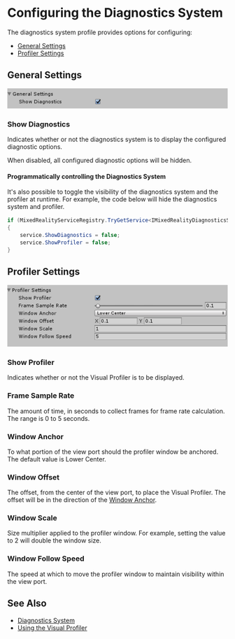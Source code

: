 # Configuring the Diagnostics System

The diagnostics system profile provides options for configuring:
- [General Settings](#general-settings)
- [Profiler Settings](#profiler-settings)

## General Settings

![Diagnostics General Settings](../../Documentation/Images/Diagnostics/DiagnosticsGeneralSettings.png)

### Show Diagnostics

Indicates whether or not the diagnostics system is to display the configured diagnostic options.

When disabled, all configured diagnostic options will be hidden.

#### Programmatically controlling the Diagnostics System

It's also possible to toggle the visibility of the diagnostics system and the profiler at runtime.
For example, the code below will hide the diagnostics system and profiler.

```C#
if (MixedRealityServiceRegistry.TryGetService<IMixedRealityDiagnosticsSystem>(out var service))
{
    service.ShowDiagnostics = false;
    service.ShowProfiler = false;
}
```

## Profiler Settings

![Diagnostics Profiler Settings](../../Documentation/Images/Diagnostics/DiagnosticsProfilerSettings.png)

### Show Profiler

Indicates whether or not the Visual Profiler is to be displayed.

### Frame Sample Rate

The amount of time, in seconds to collect frames for frame rate calculation. The range is 0 to 5 seconds.

### Window Anchor

To what portion of the view port should the profiler window be anchored. The default value is Lower Center.

### Window Offset

The offset, from the center of the view port, to place the Visual Profiler. The offset will be in the direction
of the [Window Anchor](#window-anchor).

### Window Scale

Size multiplier applied to the profiler window. For example, setting the value to 2 will double the window size.

### Window Follow Speed

The speed at which to move the profiler window to maintain visibility within the view port.

## See Also

- [Diagnostics System](DiagnosticsSystemGettingStarted.md)
- [Using the Visual Profiler](UsingVisualProfiler.md)
